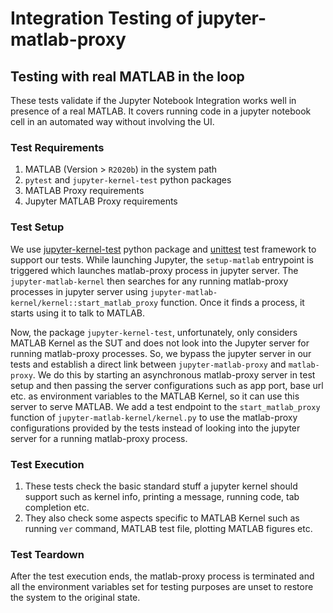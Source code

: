 # Integration Testing of jupyter-matlab-proxy

## Testing with real MATLAB in the loop

These tests validate if the Jupyter Notebook Integration works well in presence of a real MATLAB. It covers running code in a jupyter notebook cell in an automated way without involving the UI.

### Test Requirements
1. MATLAB (Version > `R2020b`) in the system path
2. `pytest` and `jupyter-kernel-test` python packages
3. MATLAB Proxy requirements
4. Jupyter MATLAB Proxy requirements
### Test Setup
We use [jupyter-kernel-test](https://github.com/jupyter/jupyter_kernel_test) python package and [unittest](https://docs.python.org/3/library/unittest.html) test framework to support our tests. While launching Jupyter, the `setup-matlab` entrypoint is triggered which launches matlab-proxy process in jupyter server. The `jupyter-matlab-kernel` then searches for any running matlab-proxy processes in jupyter server using `jupyter-matlab-kernel/kernel::start_matlab_proxy` function. Once it finds a process, it starts using it to talk to MATLAB.

Now, the package `jupyter-kernel-test`, unfortunately, only considers MATLAB Kernel as the SUT and does not look into the Jupyter server for running matlab-proxy processes. So, we bypass the jupyter server in our tests and establish a direct link between `jupyter-matlab-proxy` and `matlab-proxy`. We do this by starting an asynchronous matlab-proxy server in test setup and then passing the server configurations such as app port, base url etc. as environment variables to the MATLAB Kernel, so it can use this server to serve MATLAB. We add a test endpoint to the `start_matlab_proxy` function of `jupyter-matlab-kernel/kernel.py` to use the matlab-proxy configurations provided by the tests instead of looking into the jupyter server for a running matlab-proxy process.

### Test Execution
1. These tests check the basic standard stuff a jupyter kernel should support such as kernel info, printing a message, running code, tab completion etc.
2. They also check some aspects specific to MATLAB Kernel such as running `ver` command, MATLAB test file, plotting MATLAB figures etc.

### Test Teardown
After the test execution ends, the matlab-proxy process is terminated and all the environment variables set for testing purposes are unset to restore the system to the original state.